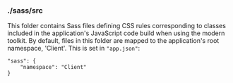 ### ./sass/src

This folder contains Sass files defining CSS rules corresponding to classes
included in the application's JavaScript code build when using the modern toolkit.
By default, files in this folder are mapped to the application's root namespace, 'Client'.
This is set in `"app.json"`:

    "sass": {
        "namespace": "Client"
    }